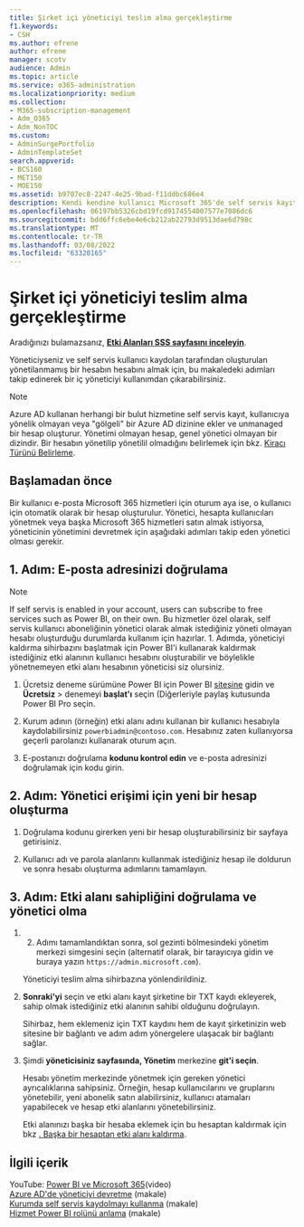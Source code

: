 ```yaml
---
title: Şirket içi yöneticiyi teslim alma gerçekleştirme
f1.keywords:
- CSH
ms.author: efrene
author: efrene
manager: scotv
audience: Admin
ms.topic: article
ms.service: o365-administration
ms.localizationpriority: medium
ms.collection:
- M365-subscription-management
- Adm_O365
- Adm_NonTOC
ms.custom:
- AdminSurgePortfolio
- AdminTemplateSet
search.appverid:
- BCS160
- MET150
- MOE150
ms.assetid: b9707ec8-2247-4e25-9bad-f11ddbc686e4
description: Kendi kendine kullanıcı Microsoft 365'de self servis kayıt tarafından oluşturulan, yöneticisi olmayan bir hesabın hesabını almak için e-posta ve etki alanı sahipliğinizi doğrulamayı Microsoft 365.
ms.openlocfilehash: 06197bb5326cbd19fcd9174554007577e7086dc6
ms.sourcegitcommit: bdd6ffc6ebe4e6cb212ab22793d9513dae6d798c
ms.translationtype: MT
ms.contentlocale: tr-TR
ms.lasthandoff: 03/08/2022
ms.locfileid: "63320165"
---
```

# <a name="perform-an-internal-admin-takeover"></a>Şirket içi yöneticiyi teslim alma gerçekleştirme

 Aradığınızı bulamazsanız, **[Etki Alanları SSS sayfasını inceleyin](../setup/domains-faq.yml)**.

Yöneticiyseniz ve self servis kullanıcı kaydolan tarafından oluşturulan yönetilanmamış bir hesabın hesabını almak için, bu makaledeki adımları takip edinerek bir iç yöneticiyi kullanımdan çıkarabilirsiniz.

> [!NOTE]
> Azure AD kullanan herhangi bir bulut hizmetine self servis kayıt, kullanıcıya yönelik olmayan veya "gölgeli" bir Azure AD dizinine ekler ve unmanaged bir hesap oluşturur. Yönetimi olmayan hesap, genel yönetici olmayan bir dizindir. Bir hesabın yönetilip yönetilil olmadığını belirlemek için bkz. [Kiracı Türünü Belirleme](/power-platform/admin/powerapps-gdpr-dsr-guide-systemlogs#determining-tenant-type). 
  
## <a name="before-you-begin"></a>Başlamadan önce

Bir kullanıcı e-posta Microsoft 365 hizmetleri için oturum aya ise, o kullanıcı için otomatik olarak bir hesap oluşturulur. Yönetici, hesapta kullanıcıları yönetmek veya başka Microsoft 365 hizmetleri satın almak istiyorsa, yöneticinin yönetimini devretmek için aşağıdaki adımları takip eden yönetici olması gerekir.

## <a name="step-1-verify-your-email-address"></a>1. Adım: E-posta adresinizi doğrulama

> [!NOTE]
> If self servis is enabled in your account, users can subscribe to free services such as Power BI, on their own. Bu hizmetler özel olarak, self servis kullanıcı aboneliğinin yönetici olarak almak istediğiniz yöneti olmayan hesabı oluşturduğu durumlarda kullanım için hazırlar. 1. Adımda, yöneticiyi kaldırma sihirbazını başlatmak için Power BI'i kullanarak kaldırmak istediğiniz etki alanının kullanıcı hesabını oluşturabilir ve böylelikle yönetnemeyen etki alanı hesabının yöneticisi siz olursiniz.

1. Ücretsiz deneme sürümüne Power BI için Power BI [sitesine](https://powerbi.com) gidin ve **Ücretsiz** >  denemeyi **başlat'ı** seçin (Diğerleriyle paylaş kutusunda Power BI Pro seçin. 

2. Kurum adının (örneğin) etki alanı adını kullanan bir kullanıcı hesabıyla kaydolabilirsiniz `powerbiadmin@contoso.com`. Hesabınız zaten kullanıyorsa geçerli parolanızı kullanarak oturum açın.

3. E-postanızı doğrulama **kodunu kontrol edin** ve e-posta adresinizi doğrulamak için kodu girin.

## <a name="step-2-create-a-new-account-for-admin-access"></a>2. Adım: Yönetici erişimi için yeni bir hesap oluşturma

1. Doğrulama kodunu girerken yeni bir hesap oluşturabilirsiniz bir sayfaya getirisiniz.

2. Kullanıcı adı ve parola alanlarını kullanmak istediğiniz hesap ile doldurun ve sonra hesabı oluşturma adımlarını tamamlayın.

## <a name="step-3-verify-domain-ownership-and-become-the-admin"></a>3. Adım: Etki alanı sahipliğini doğrulama ve yönetici olma

1. 2. Adımı tamamlandıktan sonra, sol gezinti bölmesindeki yönetim merkezi simgesini seçin (alternatif olarak, bir tarayıcıya gidin ve buraya yazın `https://admin.microsoft.com`).

    Yöneticiyi teslim alma sihirbazına yönlendirildiniz.

2. **Sonraki'yi** seçin ve etki alanı kayıt şirketine bir TXT kaydı ekleyerek, sahip olmak istediğiniz etki alanının sahibi olduğunu doğrulayın.

    Sihirbaz, hem eklemeniz için TXT kaydını hem de kayıt şirketinizin web sitesine bir bağlantı ve adım adım yönergelere ulaşacak bir bağlantı sağlar.

3. Şimdi **yöneticisiniz sayfasında, Yönetim** merkezine **git'i seçin**.

    Hesabı yönetim merkezinde yönetmek için gereken yönetici ayrıcalıklarına sahipsiniz. Örneğin, hesap kullanıcılarını ve gruplarını yönetebilir, yeni abonelik satın alabilirsiniz, kullanıcı atamaları yapabilecek ve hesap etki alanlarını yönetebilirsiniz.

    Etki alanınızı başka bir hesaba eklemek için bu hesaptan kaldırmak için bkz [. Başka bir hesaptan etki alanı kaldırma](remove-a-domain-from-another-account.md).
  
## <a name="related-content"></a>İlgili içerik

YouTube: [Power BI ve Microsoft 365](https://www.youtube.com/watch?v=xt5EsrQBZZk)(video)\
[Azure AD'de yöneticiyi devretme](/azure/active-directory/users-groups-roles/domains-admin-takeover) (makale)\
[Kurumda self servis kaydolmayı kullanma](self-service-sign-up.md) (makale)\
[Hizmet Power BI rolünü anlama](/power-bi/service-admin-role) (makale)